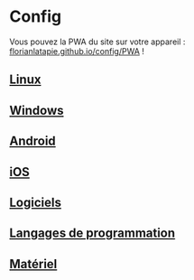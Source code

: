 # Config

Vous pouvez la PWA du site sur votre appareil : [florianlatapie.github.io/config/PWA](https://florianlatapie.github.io/config/PWA) !

## [Linux](linux/Readme.md) <!-- volontairement en minuscule pour que ce soit plus simple à naviguer en CLI-->

## [Windows](Windows/Readme.md)

## [Android](Android/Readme.md)

## [iOS](iOS/Readme.md)

## [Logiciels](Logiciels/Readme.md)

## [Langages de programmation](Langages/Readme.md)

## [Matériel](Materiel/Readme.md)
